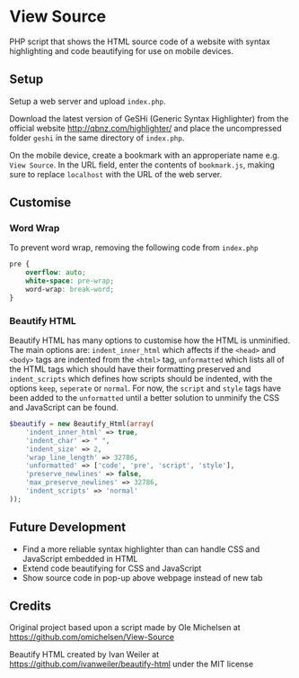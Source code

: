 # View Source
PHP script that shows the HTML source code of a website with syntax highlighting and code beautifying for use on mobile devices.

## Setup
Setup a web server and upload `index.php`.

Download the latest version of GeSHi (Generic Syntax Highlighter) from the official website http://qbnz.com/highlighter/ and place the uncompressed folder `geshi` in the same directory of `index.php`.

On the mobile device, create a bookmark with an approperiate name e.g. `View Source`. In the URL field, enter the contents of `bookmark.js`, making sure to replace `localhost` with the URL of the web server.

## Customise

### Word Wrap
To prevent word wrap, removing the following code from `index.php`
```css
pre {
    overflow: auto;
    white-space: pre-wrap;
    word-wrap: break-word;
}
```

### Beautify HTML
Beautify HTML has many options to customise how the HTML is unminified. The main options are: `indent_inner_html` which affects if the `<head>` and `<body>` tags are indented from the `<html>` tag, `unformatted` which lists all of the HTML tags which should have their formatting preserved and `indent_scripts` which defines how scripts should be indented, with the options `keep`, `seperate` or `normal`. For now, the `script` and `style` tags have been added to the `unformatted` until a better solution to unminify the CSS and JavaScript can be found.
```php
$beautify = new Beautify_Html(array(
    'indent_inner_html' => true,
    'indent_char' => " ",
    'indent_size' => 2,
    'wrap_line_length' => 32786,
    'unformatted' => ['code', 'pre', 'script', 'style'],
    'preserve_newlines' => false,
    'max_preserve_newlines' => 32786,
    'indent_scripts' => 'normal'
));
```

## Future Development
- Find a more reliable syntax highlighter than can handle CSS and JavaScript embedded in HTML
- Extend code beautifying for CSS and JavaScript
- Show source code in pop-up above webpage instead of new tab

## Credits
Original project based upon a script made by Ole Michelsen at https://github.com/omichelsen/View-Source

Beautify HTML created by Ivan Weiler at https://github.com/ivanweiler/beautify-html under the MIT license

